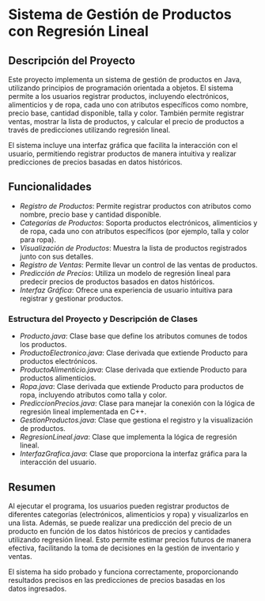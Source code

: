 # Sistema de Gestión de Productos con Regresión Lineal

## Descripción del Proyecto

Este proyecto implementa un sistema de gestión de productos en Java, utilizando principios de programación orientada a objetos. El sistema permite a los usuarios registrar productos, incluyendo electrónicos, alimenticios y de ropa, cada uno con atributos específicos como nombre, precio base, cantidad disponible, talla y color. También permite registrar ventas, mostrar la lista de productos, y calcular el precio de productos a través de predicciones utilizando regresión lineal.

El sistema incluye una interfaz gráfica que facilita la interacción con el usuario, permitiendo registrar productos de manera intuitiva y realizar predicciones de precios basadas en datos históricos.

## Funcionalidades

- *Registro de Productos*: Permite registrar productos con atributos como nombre, precio base y cantidad disponible.
- *Categorías de Productos*: Soporta productos electrónicos, alimenticios y de ropa, cada uno con atributos específicos (por ejemplo, talla y color para ropa).
- *Visualización de Productos*: Muestra la lista de productos registrados junto con sus detalles.
- *Registro de Ventas*: Permite llevar un control de las ventas de productos.
- *Predicción de Precios*: Utiliza un modelo de regresión lineal para predecir precios de productos basados en datos históricos.
- *Interfaz Gráfica*: Ofrece una experiencia de usuario intuitiva para registrar y gestionar productos.


### Estructura del Proyecto y Descripción de Clases

- *Producto.java*: Clase base que define los atributos comunes de todos los productos.
- *ProductoElectronico.java*: Clase derivada que extiende Producto para productos electrónicos.
- *ProductoAlimenticio.java*: Clase derivada que extiende Producto para productos alimenticios.
- *Ropa.java*: Clase derivada que extiende Producto para productos de ropa, incluyendo atributos como talla y color.
- *PrediccionPrecios.java*: Clase para manejar la conexión con la lógica de regresión lineal implementada en C++.
- *GestionProductos.java*: Clase que gestiona el registro y la visualización de productos.
- *RegresionLineal.java*: Clase que implementa la lógica de regresión lineal.
- *InterfazGrafica.java*: Clase que proporciona la interfaz gráfica para la interacción del usuario.

## Resumen

Al ejecutar el programa, los usuarios pueden registrar productos de diferentes categorías (electrónicos, alimenticios y ropa) y visualizarlos en una lista. Además, se puede realizar una predicción del precio de un producto en función de los datos históricos de precios y cantidades utilizando regresión lineal. Esto permite estimar precios futuros de manera efectiva, facilitando la toma de decisiones en la gestión de inventario y ventas.

El sistema ha sido probado y funciona correctamente, proporcionando resultados precisos en las predicciones de precios basadas en los datos ingresados.